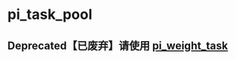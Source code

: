 # pi_task_pool

## Deprecated【已废弃】请使用 [pi_weight_task](https://github.com/GaiaWorld/pi_weight_task)
